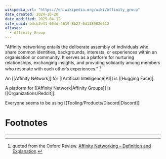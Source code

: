 ```yaml
---
wikipedia_url: "https://en.wikipedia.org/wiki/Affinity_group"
date_created: 2024-10-20
date_modified: 2025-04-12
site_uuid: b4cb2e41-604d-4619-8b27-6d138982d612
aliases:
  - Affinity Group
---
```


"Affinity networking entails the deliberate assembly of individuals who share common identities, backgrounds, interests, or experiences within an organisation or community. It serves as a platform for nurturing relationships, exchanging insights, and providing solidarity among members who resonate with each other’s experiences." [^fdf920] 

An [[Affinity Network]] for [[Artificial Intelligence|AI]] is [[Hugging Face]].

A platform for [[Affinity Network|Affinity Groups]] is [[Organizations/Reddit]].

Everyone seems to be using [[Tooling/Products/Discord|Discord]]



# Footnotes
***
[^fdf920]: quoted from the Oxford Review. [Affinity Networking – Definition and Explanation](https://oxford-review.com/the-oxford-review-dei-diversity-equity-and-inclusion-dictionary/affinity-networking-definition-and-explanation/).